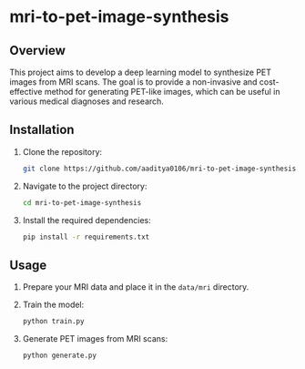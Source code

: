 # mri-to-pet-image-synthesis
## Overview
This project aims to develop a deep learning model to synthesize PET images from MRI scans. The goal is to provide a non-invasive and cost-effective method for generating PET-like images, which can be useful in various medical diagnoses and research.

## Installation
1. Clone the repository:
    ```sh
    git clone https://github.com/aaditya0106/mri-to-pet-image-synthesis.git
    ```
2. Navigate to the project directory:
    ```sh
    cd mri-to-pet-image-synthesis
    ```
3. Install the required dependencies:
    ```sh
    pip install -r requirements.txt
    ```

## Usage
1. Prepare your MRI data and place it in the `data/mri` directory.

2. Train the model:
    ```sh
    python train.py
    ```
3. Generate PET images from MRI scans:
    ```sh
    python generate.py
    ```